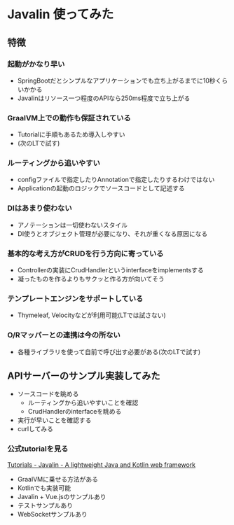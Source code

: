 # Javalin 使ってみた

## 特徴

### 起動がかなり早い
- SpringBootだとシンプルなアプリケーションでも立ち上がるまでに10秒くらいかかる
- Javalinはリソース一つ程度のAPIなら250ms程度で立ち上がる

### GraalVM上での動作も保証されている
- Tutorialに手順もあるため導入しやすい
- (次のLTで試す)

### ルーティングから追いやすい
- configファイルで指定したりAnnotationで指定したりするわけではない
- Applicationの起動のロジックでソースコードとして記述する

### DIはあまり使わない
- アノテーションは一切使わないスタイル
- DI使うとオブジェクト管理が必要になり、それが重くなる原因になる

### 基本的な考え方がCRUDを行う方向に寄っている
- Controllerの実装にCrudHandlerというinterfaceをimplementsする
- 凝ったものを作るよりもサクッと作る方が向いてそう

### テンプレートエンジンをサポートしている
- Thymeleaf, Velocityなどが利用可能(LTでは試さない)

### O/Rマッパーとの連携は今の所ない
- 各種ライブラリを使って自前で呼び出す必要がある(次のLTで試す)

## APIサーバーのサンプル実装してみた
- ソースコードを眺める
  - ルーティングから追いやすいことを確認
  - CrudHandlerのinterfaceを眺める
- 実行が早いことを確認する
- curlしてみる

### 公式tutorialを見る
[Tutorials - Javalin - A lightweight Java and Kotlin web framework](https://javalin.io/tutorials/)

- GraalVMに乗せる方法がある
- Kotlinでも実装可能
- Javalin + Vue.jsのサンプルあり
- テストサンプルあり
- WebSocketサンプルあり
